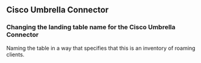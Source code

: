 ## Cisco Umbrella Connector


### Changing the landing table name for the Cisco Umbrella Connector

Naming the table in a way that specifies that this is an inventory of roaming clients.